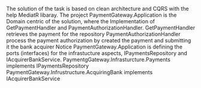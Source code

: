 The solution of the task is based on clean architecture and CQRS with the help MediatR libaray.
The project PaymentGateway.Application is the Domain centric of the solution, where the Implementation of GetPaymentHandler and PaymentAuthorizationHandler.
GetPaymentHandler retrieves the payment  for the repository
PaymentAuthorizationHandler process the payment authorization by created the payment  and submitting it the bank acquirer
Notice PaymentGateway.Application is defining the ports (interfaces) for the infrastucture aspects, IPaymentsRepository and IAcquirerBankService.
PaymentgGateway.Infrasturcture.Payments implements IPaymentsRepository
PaymentGateway.Infrustructure.AcquiringBank implements IAcquirerBankService
